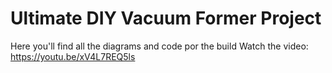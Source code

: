 # Ultimate DIY Vacuum Former Project
Here you'll find all the diagrams and code por the build
Watch the video: https://youtu.be/xV4L7REQ5ls
